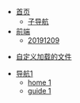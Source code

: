 - [首页]()
    * [子导航](nav1/child/)
- [前端]()
    * [20191209](docs/20191209/20191209)
* [自定义加载的文件]()
- [导航1]()
  - [home 1](/)
  - [guide 1](/guide)